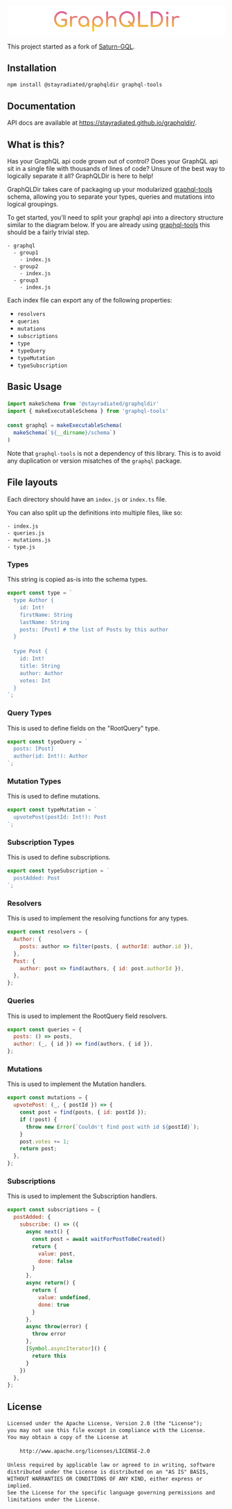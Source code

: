 ![GraphQLDir](./GraphQLDir.png)

This project started as a fork of
[Saturn-GQL](https://github.com/electric-it/saturn-gql).

## Installation

```
npm install @stayradiated/graphqldir graphql-tools
```

## Documentation

API docs are available at https://stayradiated.github.io/graphqldir/.

## What is this?

Has your GraphQL api code grown out of control? Does your GraphQL api sit in a
single file with thousands of lines of code? Unsure of the best way to
logically separate it all? GraphQLDir is here to help!

GraphQLDir takes care of packaging up your modularized
[graphql-tools](https://github.com/apollographql/graphql-tools) schema,
allowing you to separate your types, queries and mutations into logical
groupings.

To get started, you'll need to split your graphql api into a directory
structure similar to the diagram below. If you are already using
[graphql-tools](https://github.com/apollographql/graphql-tools) this should be
a fairly trivial step.

```
- graphql
  - group1
    - index.js
  - group2
    - index.js
  - group3
    - index.js
```

Each index file can export any of the following properties:

- `resolvers`
- `queries`
- `mutations`
- `subscriptions`
- `type`
- `typeQuery`
- `typeMutation`
- `typeSubscription`

## Basic Usage

```javascript
import makeSchema from '@stayradiated/graphqldir'
import { makeExecutableSchema } from 'graphql-tools'

const graphql = makeExecutableSchema(
  makeSchema(`${__dirname}/schema`)
)
```

Note that `graphql-tools` is not a dependency of this library. This is to avoid
any duplication or version misatches of the `graphql` package.

## File layouts

Each directory should have an `index.js` or `index.ts` file.

You can also split up the definitions into multiple files, like so:

```
- index.js
- queries.js
- mutations.js
- type.js
```

### Types

This string is copied as-is into the schema types.

``` javascript
export const type = `
  type Author {
    id: Int!
    firstName: String
    lastName: String
    posts: [Post] # the list of Posts by this author
  }

  type Post {
    id: Int!
    title: String
    author: Author
    votes: Int
  }
`;
```

### Query Types

This is used to define fields on the "RootQuery" type.

``` javascript
export const typeQuery = `
  posts: [Post]
  author(id: Int!): Author
`;
```

### Mutation Types

This is used to define mutations.

``` javascript
export const typeMutation = `
  upvotePost(postId: Int!): Post
`;
```

### Subscription Types

This is used to define subscriptions.

``` javascript
export const typeSubscription = `
  postAdded: Post
`;
```

### Resolvers

This is used to implement the resolving functions for any types.

``` javascript
export const resolvers = {
  Author: {
    posts: author => filter(posts, { authorId: author.id }),
  },
  Post: {
    author: post => find(authors, { id: post.authorId }),
  },
};
```

### Queries

This is used to implement the RootQuery field resolvers.

``` javascript
export const queries = {
  posts: () => posts,
  author: (_, { id }) => find(authors, { id }),
};
```

### Mutations

This is used to implement the Mutation handlers.

``` javascript
export const mutations = {
  upvotePost: (_, { postId }) => {
    const post = find(posts, { id: postId });
    if (!post) {
      throw new Error(`Couldn't find post with id ${postId}`);
    }
    post.votes += 1;
    return post;
  },
};
```

### Subscriptions

This is used to implement the Subscription handlers.

``` javascript
export const subscriptions = {
  postAdded: {
    subscribe: () => ({
      async next() {
        const post = await waitForPostToBeCreated()
        return {
          value: post,
          done: false
        }
      },
      async return() {
        return {
          value: undefined,
          done: true
        }
      },
      async throw(error) {
        throw error
      },
      [Symbol.asyncIterator]() {
        return this
      }
    })
  },
};
```


## License

```
Licensed under the Apache License, Version 2.0 (the "License");
you may not use this file except in compliance with the License.
You may obtain a copy of the License at

    http://www.apache.org/licenses/LICENSE-2.0

Unless required by applicable law or agreed to in writing, software
distributed under the License is distributed on an "AS IS" BASIS,
WITHOUT WARRANTIES OR CONDITIONS OF ANY KIND, either express or implied.
See the License for the specific language governing permissions and
limitations under the License.
```
